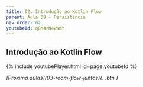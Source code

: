 ```yaml
---
title: 02. Introdução ao Kotlin Flow
parent: Aula 09 - Persistência
nav_order: 02
youtubeId: qOh4rN4wWmY
---
```


## Introdução ao Kotlin Flow

{% include youtubePlayer.html id=page.youtubeId %}

<span class="fs-3 float-right">
<i class="fas fa-download">[Próxima aulas](03-room-flow-juntos){: .btn }</i>
</span>
